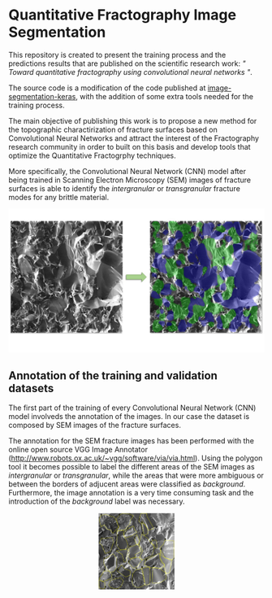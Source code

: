 # Quantitative Fractography Image Segmentation

This repository is created to present the training process and the predictions results that are published on the scientific research work: _" Toward quantitative fractography using convolutional neural networks "_.

The source code is a modification of the code published at [image-segmentation-keras](https://github.com/divamgupta/image-segmentation-keras), with the addition of some extra tools needed for the training process. 

The main objective of publishing this work is to propose a new method for the topographic charactirization of fracture surfaces based on Convolutional Neural Networks and attract the interest of the Fractography research community in order to built on this basis and develop tools that optimize the Quantitative Fractogrphy techniques. 

More specifically, the Convolutional Neural Network (CNN) model after being trained in Scanning Electron Microscopy (SEM) images of fracture surfaces is able to identify the _intergranular_ or _transgranular_ fracture modes for any brittle material.

<img src="data/SEM_Predictions.jpg">


## Annotation of the training and validation datasets

The first part of the training of every Convolutional Neural Network (CNN) model involveds the annotation of the images. In our case the dataset is composed by SEM images of the fracture surfaces. 

The annotation for the SEM fracture images has been performed with the online open source VGG Image Annotator (http://www.robots.ox.ac.uk/~vgg/software/via/via.html). Using the polygon tool it becomes possible to label the different areas of the SEM images as _intergranular_ or _transgranular_, while the areas that were more ambiguous or between the borders of adjucent areas were classified as _background_. Furthermore, the image annotation is a very time consuming task and the introduction of the _background_ label was necessary.

<div style="text-align:center"><img src="data/VGG_annotator.jpg" width="150"></div>



